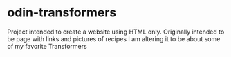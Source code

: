 # odin-transformers
Project intended to create a website using HTML only.
Originally intended to be page with links and pictures of recipes
I am altering it to be about some of my favorite Transformers